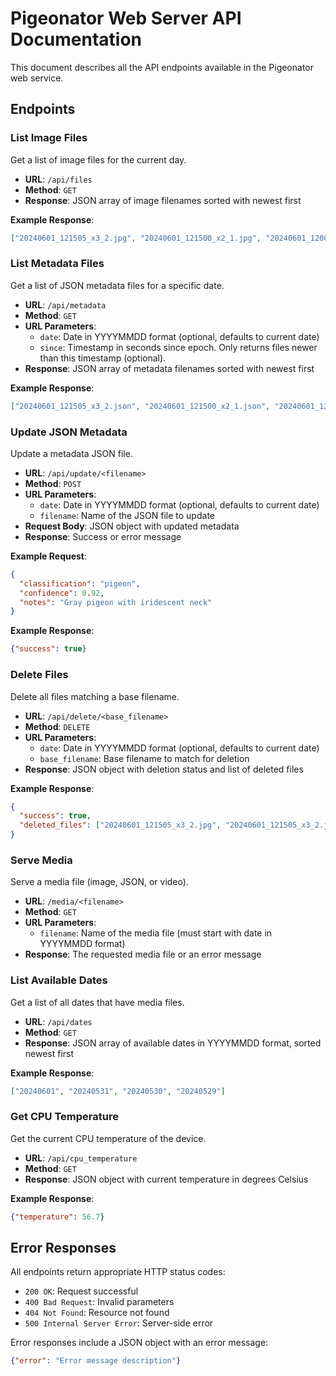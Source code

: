 # Pigeonator Web Server API Documentation

This document describes all the API endpoints available in the Pigeonator web service.

## Endpoints

### List Image Files

Get a list of image files for the current day.

- **URL**: `/api/files`
- **Method**: `GET`
- **Response**: JSON array of image filenames sorted with newest first

**Example Response**:
```json
["20240601_121505_x3_2.jpg", "20240601_121500_x2_1.jpg", "20240601_120045_x1_1.jpg"]
```

### List Metadata Files

Get a list of JSON metadata files for a specific date.

- **URL**: `/api/metadata`
- **Method**: `GET`
- **URL Parameters**:
  - `date`: Date in YYYYMMDD format (optional, defaults to current date)
  - `since`: Timestamp in seconds since epoch. Only returns files newer than this timestamp (optional).
- **Response**: JSON array of metadata filenames sorted with newest first

**Example Response**:
```json
["20240601_121505_x3_2.json", "20240601_121500_x2_1.json", "20240601_120045_x1_1.json"]
```

### Update JSON Metadata

Update a metadata JSON file.

- **URL**: `/api/update/<filename>`
- **Method**: `POST`
- **URL Parameters**:
  - `date`: Date in YYYYMMDD format (optional, defaults to current date)
  - `filename`: Name of the JSON file to update
- **Request Body**: JSON object with updated metadata
- **Response**: Success or error message

**Example Request**:
```json
{
  "classification": "pigeon",
  "confidence": 0.92,
  "notes": "Gray pigeon with iridescent neck"
}
```

**Example Response**:
```json
{"success": true}
```

### Delete Files

Delete all files matching a base filename.

- **URL**: `/api/delete/<base_filename>`
- **Method**: `DELETE`
- **URL Parameters**:
  - `date`: Date in YYYYMMDD format (optional, defaults to current date) 
  - `base_filename`: Base filename to match for deletion
- **Response**: JSON object with deletion status and list of deleted files

**Example Response**:
```json
{
  "success": true, 
  "deleted_files": ["20240601_121505_x3_2.jpg", "20240601_121505_x3_2.json", "20240601_121505_x3_2[1].jpg"]
}
```

### Serve Media

Serve a media file (image, JSON, or video).

- **URL**: `/media/<filename>`
- **Method**: `GET`
- **URL Parameters**:
  - `filename`: Name of the media file (must start with date in YYYYMMDD format)
- **Response**: The requested media file or an error message

### List Available Dates

Get a list of all dates that have media files.

- **URL**: `/api/dates`
- **Method**: `GET`
- **Response**: JSON array of available dates in YYYYMMDD format, sorted newest first

**Example Response**:
```json
["20240601", "20240531", "20240530", "20240529"]
```

### Get CPU Temperature

Get the current CPU temperature of the device.

- **URL**: `/api/cpu_temperature`
- **Method**: `GET`
- **Response**: JSON object with current temperature in degrees Celsius

**Example Response**:
```json
{"temperature": 56.7}
```

## Error Responses

All endpoints return appropriate HTTP status codes:

- `200 OK`: Request successful
- `400 Bad Request`: Invalid parameters
- `404 Not Found`: Resource not found
- `500 Internal Server Error`: Server-side error

Error responses include a JSON object with an error message:

```json
{"error": "Error message description"}
```